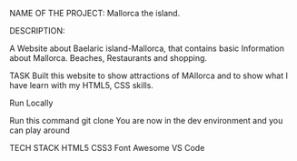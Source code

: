 NAME OF THE PROJECT:
Mallorca the island.

DESCRIPTION:

A Website about Baelaric island-Mallorca, that contains basic Information about Mallorca. Beaches, Restaurants and shopping.

TASK
Built this website to show attractions of MAllorca and to show what I have learn with my HTML5, CSS skills.

Run Locally

Run this command git clone 
You are now in the dev environment and you can play around

TECH STACK
HTML5
CSS3
Font Awesome
VS Code

